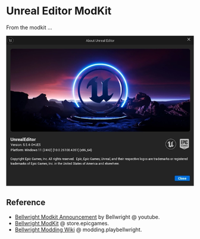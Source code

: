 # Unreal Editor ModKit

From the modkit ...

![](./img/unreal-editor-01.webp)

## Reference

- [Bellwright Modkit Announcement](https://www.youtube.com/watch?v=71y7IRv4u7c) by Bellwright @ youtube.
- [Bellwright ModKit](https://store.epicgames.com/en-US/p/bellwright-modkit) @ store.epicgames.
- [Bellwright Modding Wiki](https://modding.playbellwright.com/) @ modding.playbellwright.
